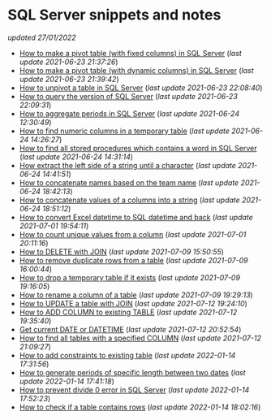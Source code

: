 # SQL Server snippets and notes
*updated 27/01/2022*

- [How to make a pivot table (with fixed columns) in SQL Server](https://www.simboli.eu/p.php?URL_short=SQL_Server_PIVOT_fixed_columns) (*last update 2021-06-23 21:37:26*)
- [How to make a pivot table (with dynamic columns) in SQL Server](https://www.simboli.eu/p.php?URL_short=SQL_Server_PIVOT_dynamic_columns) (*last update 2021-06-23 21:39:42*)
- [How to unpivot a table in SQL Server](https://www.simboli.eu/p.php?URL_short=SQL_Server_UNPIVOT_table) (*last update 2021-06-23 22:08:40*)
- [How to query the version of SQL Server](https://www.simboli.eu/p.php?URL_short=Query_SQL_Server_version_detailed) (*last update 2021-06-23 22:09:31*)
- [How to aggregate periods in SQL Server](https://www.simboli.eu/p.php?URL_short=SQL_Server_aggregate_periods_start_end) (*last update 2021-06-24 12:30:49*)
- [How to find numeric columns in a temporary table](https://www.simboli.eu/p.php?URL_short=FIND_NUMERIC_COLUMNS_SQL_SERVER_TEMP) (*last update 2021-06-24 14:26:27*)
- [How to find all stored procedures which contains a word in SQL Server](https://www.simboli.eu/p.php?URL_short=FIND_TEXT_IN_STORED_PROCEDURES_SQL_SERVER) (*last update 2021-06-24 14:31:14*)
- [How extract the left side of a string until a character](https://www.simboli.eu/p.php?URL_short=EXTRACT_LEFT_PART_STRING_UNTIL_CHARACTER_SQL_SERVER) (*last update 2021-06-24 14:41:51*)
- [How to concatenate names based on the team name](https://www.simboli.eu/p.php?URL_short=CONCATENATE_COLUMN_BASED_ANOTHER_COLUMN_SQL_SERVER) (*last update 2021-06-24 18:42:13*)
- [How to concatenate values of a columns into a string](https://www.simboli.eu/p.php?URL_short=CONCATENATE_VALUES_OF_COLUMN_INTO_STRING_SQL_SERVER) (*last update 2021-06-24 18:51:12*)
- [How to convert Excel datetime to SQL datetime and back](https://www.simboli.eu/p.php?URL_short=CONVERT_EXCEL_DATETIME_TO_SQL_DATETIME_AND_BACK) (*last update 2021-07-01 19:54:11*)
- [How to count unique values from a column](https://www.simboli.eu/p.php?URL_short=How_to_count_unique_values_from_a_column) (*last update 2021-07-01 20:11:16*)
- [How to DELETE with JOIN](https://www.simboli.eu/p.php?URL_short=DELETE_TABLE_JOIN_SQL_SERVER) (*last update 2021-07-09 15:50:55*)
- [How to remove duplicate rows from a table](https://www.simboli.eu/p.php?URL_short=SQL_SERVER_REMOVE_DUPLCIATES_ROW_CERTAIN_COLUMNS) (*last update 2021-07-09 16:00:44*)
- [How to drop a temporary table if it exists](https://www.simboli.eu/p.php?URL_short=DROP_TEMP_TABLE_IF_EXISTS) (*last update 2021-07-09 19:16:05*)
- [How to rename a column of a table](https://www.simboli.eu/p.php?URL_short=HOW_TO_RENAME_COLUMN_OF_TABLE) (*last update 2021-07-09 19:29:13*)
- [How to UPDATE a table with JOIN](https://www.simboli.eu/p.php?URL_short=UPDATE_TABLE_WITH_JOIN_SQL_SERVER) (*last update 2021-07-12 19:24:10*)
- [How to ADD COLUMN to existing TABLE](https://www.simboli.eu/p.php?URL_short=ADD_COLUMN_SQL_SERVER_TABLE) (*last update 2021-07-12 19:35:40*)
- [Get current DATE or DATETIME](https://www.simboli.eu/p.php?URL_short=Get_current_DATE_DATETIME_UTC_SQL_SERVER) (*last update 2021-07-12 20:52:54*)
- [How to find all tables with a specified COLUMN](https://www.simboli.eu/p.php?URL_short=Find_tables_with_specified_column) (*last update 2021-07-12 21:09:27*)
- [How to add constraints to existing table](https://www.simboli.eu/p.php?URL_short=ADD_CONSTRAINTS_EXISTING_TABLE_SQL_SERVER) (*last update 2022-01-14 17:31:56*)
- [How to generate periods of specific length between two dates](https://www.simboli.eu/p.php?URL_short=GENERATE_SQL_ROWS_SPECIFIED_PERIOD_TIME_BETWEEN_START_END) (*last update 2022-01-14 17:41:18*)
- [How to prevent divide 0 error in SQL Server](https://www.simboli.eu/p.php?URL_short=PREVENT_DIVISION_ZERO_SQL) (*last update 2022-01-14 17:52:23*)
- [How to check if a table contains rows](https://www.simboli.eu/p.php?URL_short=CHECK_IF_TABLE_HAS_ROWS_SQL_SERVER) (*last update 2022-01-14 18:02:16*)
